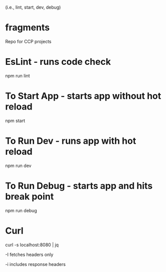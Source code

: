 (i.e., lint, start, dev, debug)

# fragments
Repo for CCP projects

# EsLint - runs code check 
npm run lint

# To Start App - starts app without hot reload
npm start

# To Run Dev - runs app with hot reload
npm run dev

# To Run Debug - starts app and hits break point
npm run debug

# Curl
curl -s localhost:8080 | jq


-I fetches headers only 


-i includes response headers 

